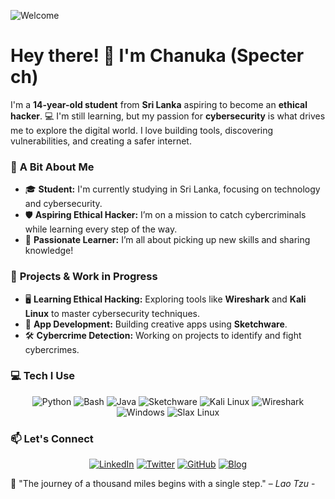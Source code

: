 



![Welcome](https://i.pinimg.com/originals/07/25/65/07256543b7243633bd70f1b22237b8ba.gif)

# Hey there! 👋 I'm **Chanuka** (Specter ch)

I'm a **14-year-old student** from **Sri Lanka** aspiring to become an **ethical hacker**. 💻 I'm still learning, but my passion for **cybersecurity** is what drives me to explore the digital world. I love building tools, discovering vulnerabilities, and creating a safer internet.



### 🌱 **A Bit About Me**
- 🎓 **Student:** I'm currently studying in Sri Lanka, focusing on technology and cybersecurity.
- 🛡️ **Aspiring Ethical Hacker:** I’m on a mission to catch cybercriminals while learning every step of the way.
- 🌟 **Passionate Learner:** I’m all about picking up new skills and sharing knowledge!



### 🔭 **Projects & Work in Progress**
- 🖥️ **Learning Ethical Hacking:** Exploring tools like **Wireshark** and **Kali Linux** to master cybersecurity techniques.
- 📱 **App Development:** Building creative apps using **Sketchware**.
- 🛠️ **Cybercrime Detection:** Working on projects to identify and fight cybercrimes.



### 💻 **Tech I Use**

<div align="center">

  ![Python](https://img.shields.io/badge/Python-3776AB?style=for-the-badge&logo=python&logoColor=white)
  ![Bash](https://img.shields.io/badge/Bash-4EAA25?style=for-the-badge&logo=gnubash&logoColor=white)
  ![Java](https://img.shields.io/badge/Java-007396?style=for-the-badge&logo=java&logoColor=white)
  ![Sketchware](https://img.shields.io/badge/Sketchware-FF7200?style=for-the-badge)
  ![Kali Linux](https://img.shields.io/badge/Kali_Linux-557C94?style=for-the-badge&logo=kalilinux&logoColor=white)
  ![Wireshark](https://img.shields.io/badge/Wireshark-1679A7?style=for-the-badge&logo=wireshark&logoColor=white)
  ![Windows](https://img.shields.io/badge/Windows-0078D6?style=for-the-badge&logo=windows&logoColor=white)
  ![Slax Linux](https://img.shields.io/badge/Slax_Linux-3F0F8D?style=for-the-badge&logo=linux&logoColor=white)
  
</div>



### 📫 **Let's Connect**

<div align="center">

  [![LinkedIn](https://img.shields.io/badge/LinkedIn-0A66C2?style=for-the-badge&logo=linkedin&logoColor=white)](#) 
  [![Twitter](https://img.shields.io/badge/Twitter-1DA1F2?style=for-the-badge&logo=twitter&logoColor=white)](#)
  [![GitHub](https://img.shields.io/badge/GitHub-181717?style=for-the-badge&logo=github&logoColor=white)](https://github.com/yourusername)
  [![Blog](https://img.shields.io/badge/Blog-FD3A5C?style=for-the-badge&logo=blogger&logoColor=white)](#)

</div>



🌠 "The journey of a thousand miles begins with a single step." – *Lao Tzu* -
